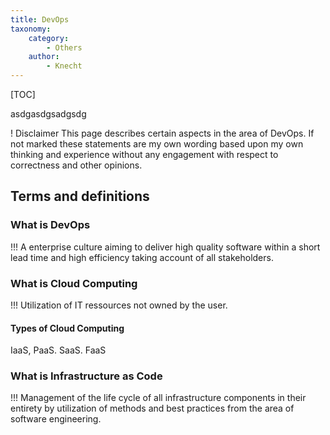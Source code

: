```yaml
---
title: DevOps
taxonomy:
    category:
        - Others
    author:
        - Knecht
---
```


[TOC]

asdgasdgsadgsdg

! Disclaimer
This page describes certain aspects in the area of DevOps. If not marked these statements are my own wording based upon my own thinking and experience without any engagement with respect to correctness and other opinions.

## Terms and definitions

### What is DevOps
!!! A enterprise culture aiming to deliver high quality software within a short lead time and high efficiency taking account of all stakeholders.

### What is Cloud Computing
!!! Utilization of IT ressources not owned by the user.

#### Types of Cloud Computing
IaaS, PaaS. SaaS. FaaS

### What is Infrastructure as Code
!!! Management of the life cycle of all infrastructure components in their entirety by utilization of methods and best practices from the area of software engineering.

